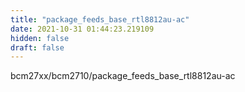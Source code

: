 ```yaml
---
title: "package_feeds_base_rtl8812au-ac"
date: 2021-10-31 01:44:23.219109
hidden: false
draft: false
---
```


bcm27xx/bcm2710/package_feeds_base_rtl8812au-ac


